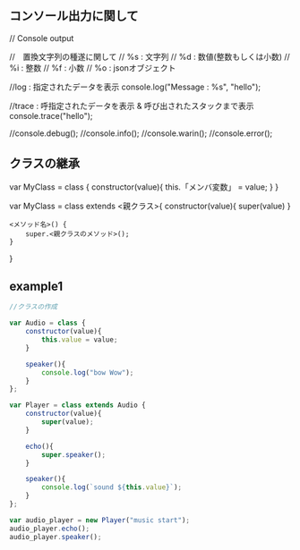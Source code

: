 ## コンソール出力に関して

// Console output

//　置換文字列の種遂に関して
// %s : 文字列
// %d : 数値(整数もしくは小数)
// %i : 整数
// %f : 小数
// %o : jsonオブジェクト

//log : 指定されたデータを表示
console.log("Message : %s", "hello");

//trace : 呼指定されたデータを表示 & 呼び出されたスタックまで表示
console.trace("hello");

//console.debug();
//console.info();
//console.warin();
//console.error();

## クラスの継承

var MyClass = class {
    constructor(value){
        this.「メンバ変数」 = value;
    }
}

var MyClass = class extends <親クラス>{
    constructor(value){
        super(value)
    }

    <メソッド名>() {
        super.<親クラスのメソッド>();
    }
}

## example1

```.js
//クラスの作成

var Audio = class {
    constructor(value){
        this.value = value;
    }

    speaker(){
        console.log("bow Wow");
    }
};

var Player = class extends Audio {
    constructor(value){
        super(value);
    }

    echo(){
        super.speaker();
    }

    speaker(){
        console.log(`sound ${this.value}`);
    }
};

var audio_player = new Player("music start");
audio_player.echo();
audio_player.speaker();
```